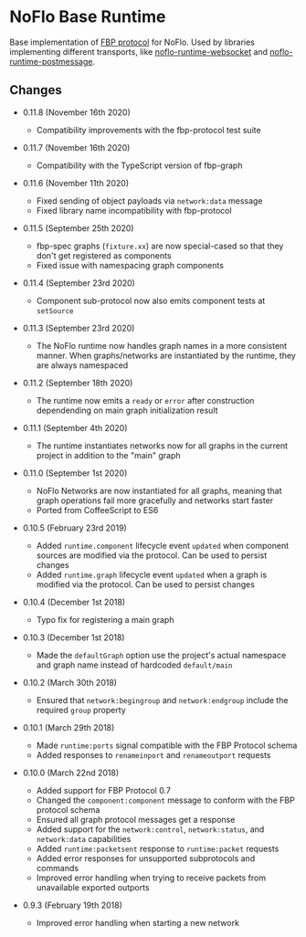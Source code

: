 NoFlo Base Runtime
====

Base implementation of [FBP protocol](http://flowbased.github.io/fbp-protocol/) for NoFlo. Used by libraries implementing different transports, like [noflo-runtime-websocket](https://github.com/noflo/noflo-runtime-websocket) and [noflo-runtime-postmessage](https://github.com/noflo/noflo-runtime-postmessage).

## Changes

* 0.11.8 (November 16th 2020)
  - Compatibility improvements with the fbp-protocol test suite
* 0.11.7 (November 16th 2020)
  - Compatibility with the TypeScript version of fbp-graph
* 0.11.6 (November 11th 2020)
  - Fixed sending of object payloads via `network:data` message
  - Fixed library name incompatibility with fbp-protocol
* 0.11.5 (September 25th 2020)
  - fbp-spec graphs (`fixture.xx`) are now special-cased so that they don't get registered as components
  - Fixed issue with namespacing graph components
* 0.11.4 (September 23rd 2020)
  - Component sub-protocol now also emits component tests at `setSource`
* 0.11.3 (September 23rd 2020)
  - The NoFlo runtime now handles graph names in a more consistent manner. When graphs/networks are instantiated by the runtime, they are always namespaced
* 0.11.2 (September 18th 2020)
  - The runtime now emits a `ready` or `error` after construction dependending on main graph initialization result
* 0.11.1 (September 4th 2020)
  - The runtime instantiates networks now for all graphs in the current project in addition to the "main" graph
* 0.11.0 (September 1st 2020)
  - NoFlo Networks are now instantiated for all graphs, meaning that graph operations fail more gracefully and networks start faster
  - Ported from CoffeeScript to ES6
* 0.10.5 (February 23rd 2019)
  - Added `runtime.component` lifecycle event `updated` when component sources are modified via the protocol. Can be used to persist changes
  - Added `runtime.graph` lifecycle event `updated` when a graph is modified via the protocol. Can be used to persist changes
* 0.10.4 (December 1st 2018)
  - Typo fix for registering a main graph
* 0.10.3 (December 1st 2018)
  - Made the `defaultGraph` option use the project's actual namespace and graph name instead of hardcoded `default/main`
* 0.10.2 (March 30th 2018)
  - Ensured that `network:begingroup` and `network:endgroup` include the required `group` property
* 0.10.1 (March 29th 2018)
  - Made `runtime:ports` signal compatible with the FBP Protocol schema
  - Added responses to `renameinport` and `renameoutport` requests
* 0.10.0 (March 22nd 2018)
  - Added support for FBP Protocol 0.7
  - Changed the `component:component` message to conform with the FBP protocol schema
  - Ensured all graph protocol messages get a response
  - Added support for the `network:control`, `network:status`, and `network:data` capabilities
  - Added `runtime:packetsent` response to `runtime:packet` requests
  - Added error responses for unsupported subprotocols and commands
  - Improved error handling when trying to receive packets from unavailable exported outports

* 0.9.3 (February 19th 2018)
  - Improved error handling when starting a new network
